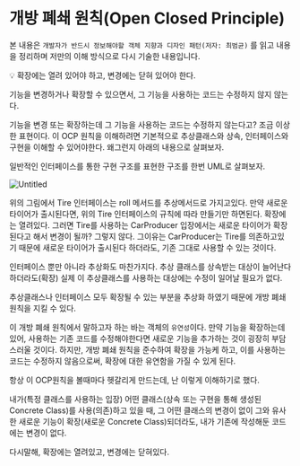 # 개방 폐쇄 원칙(Open Closed Principle)

본 내용은 `개발자가 반드시 정보해야할 객체 지향과 디자인 패턴(저자: 최범균)` 를 읽고 내용을 정리하며 저만의 이해 방식으로 다시 기술한 내용입니다.

<aside>
💡 확장에는 열려 있어야 하고, 변경에는 닫혀 있어야 한다.

기능을 변경하거나 확장할 수 있으면서, 그 기능을 사용하는 코드는 수정하지 않지 않는다.

</aside>

기능을 변경 또는 확장하는데 그 기능을 사용하는 코드는 수정하지 않는다고? 조금 이상한 표현이다. 이 OCP 원칙을 이해하려면 기본적으로 추상클래스와 상속, 인터페이스와 구현을 이해할 수 있어야한다. 왜그런지 아래의 내용으로 살펴보자.

일반적인 인터페이스를 통한 구현 구조를 표현한 구조를 한번 UML로 살펴보자.

![Untitled](%E1%84%80%E1%85%A2%E1%84%87%E1%85%A1%E1%86%BC%20%E1%84%91%E1%85%A8%E1%84%89%E1%85%AB%20%E1%84%8B%E1%85%AF%E1%86%AB%E1%84%8E%E1%85%B5%E1%86%A8(Open%20Closed%20Principle)%2057c87dec0b49416ba8a01f861c73e981/Untitled.png)

위의 그림에서 Tire 인터페이스는 roll 메서드를 추상메서드로 가지고있다. 만약 새로운 타이어가 출시된다면, 위의 Tire 인터페이스의 규칙에 따라 만들기만 하면된다. 확장에는 열려있다. 그러면 Tire를 사용하는 CarProducer 입장에서는 새로운 타이어가 확장된다고 해서 변경이 될까? 그렇지 않다. 그이유는 CarProducer는 Tire를 의존하고있기 때문에 새로운 타이어가 출시된다 하더라도, 기존 그대로 사용할 수 있는 것이다.

인터페이스 뿐만 아니라 추상화도 마찬가지다. 추상 클래스를 상속받는 대상이 늘어난다 하더라도(확장) 실제 이 추상클래스를 사용하는 대상에는 수정이 일어날 필요가 없다.

추상클래스나 인터페이스 모두 확장될 수 있는 부분을 추상화 하였기 때문에 개방 폐쇄 원칙을 지킬 수 있다.

이 개방 폐쇄 원칙에서 말하고자 하는 바는 객체의 `유연성`이다. 만약 기능을 확장하는데 있어, 사용하는 기존 코드를 수정해야한다면 새로운 기능을 추가하는 것이 굉장히 부담스러울 것이다. 하지만, 개방 폐쇄 원칙을 준수하여 확장을 가능케 하고, 이를 사용하는 코드는 수정하지 않음으로써, 확장에 대한 유연함을 가질 수 있게 된다.

항상 이 OCP원칙을 볼때마다 헷갈리게 만드는데, 난 이렇게 이해하기로 했다.

내가(특정 클래스를 사용하는 입장) 어떤 클래스(상속 또는 구현을 통해 생성된 Concrete Class)를 사용(의존)하고 있을 때, 그 어떤 클래스의 변경이 없이 그와 유사한 새로운 기능이 확장(새로운 Concrete Class)되더라도, 내가 기존에 작성해둔 코드에는 변경이 없다.

다시말해, 확장에는 열려있고, 변경에는 닫혀있다.